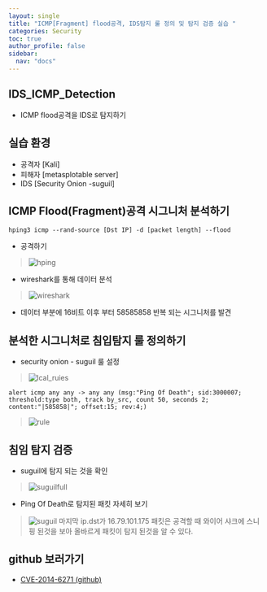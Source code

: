 ```yaml
---
layout: single
title: "ICMP[Fragment] flood공격, IDS탐지 룰 정의 및 탐지 검증 실습 "
categories: Security
toc: true
author_profile: false
sidebar:
  nav: "docs"
---
```


## IDS_ICMP_Detection
- ICMP flood공격을 IDS로 탐지하기

## 실습 환경
- 공격자 [Kali]
- 피해자 [metasplotable server]
- IDS [Security Onion -suguil]

## ICMP Flood(Fragment)공격 시그니처 분석하기

```
hping3 icmp --rand-source [Dst IP] -d [packet length] --flood
```

- 공격하기
> ![hping](https://github.com/hanmin0512/IDS_ICMP_Detection/assets/37041208/1bd0ebd9-acd8-4736-99f6-7500c011b638)

- wireshark를 통해 데이터 분석
> ![wireshark](https://github.com/hanmin0512/IDS_ICMP_Detection/assets/37041208/b770eb7c-88bb-4117-9b74-428df4d073b5)

- 데이터 부분에 16비트 이후 부터 58585858 반복 되는 시그니처를 발견

## 분석한 시그니처로 침입탐지 룰 정의하기
- security onion - suguil 룰 설정
> ![lcal_ruies](https://github.com/hanmin0512/IDS_ICMP_Detection/assets/37041208/8cf5cb46-f07f-4dbe-9e9e-b826a91a90a7)

```
alert icmp any any -> any any (msg:"Ping Of Death"; sid:3000007; threshold:type both, track by_src, count 50, seconds 2; content:"|585858|"; offset:15; rev:4;)
```

>![rule](https://github.com/hanmin0512/IDS_ICMP_Detection/assets/37041208/05bd6f63-801d-496c-81a8-fb9e5c546f3c)

## 침임 탐지 검증
- suguil에 탐지 되는 것을 확인
> ![suguilfull](https://github.com/hanmin0512/IDS_ICMP_Detection/assets/37041208/9aaf84db-97b3-448d-a057-8fe43eb7a3ae)

- Ping Of Death로 탐지된 패킷 자세히 보기
> ![suguil](https://github.com/hanmin0512/IDS_ICMP_Detection/assets/37041208/a8af76c7-4692-44dc-8fa9-7f98af3c8e10)
> 마지막 ip.dst가 16.79.101.175 패킷은 공격할 때 와이어 샤크에 스니핑 된것을 보아 올바르게 패킷이 탐지 된것을 알 수 있다.

## github 보러가기
- <a href= "https://github.com/hanmin0512/IDS_ICMP_Detection"> CVE-2014-6271 (github)</a>